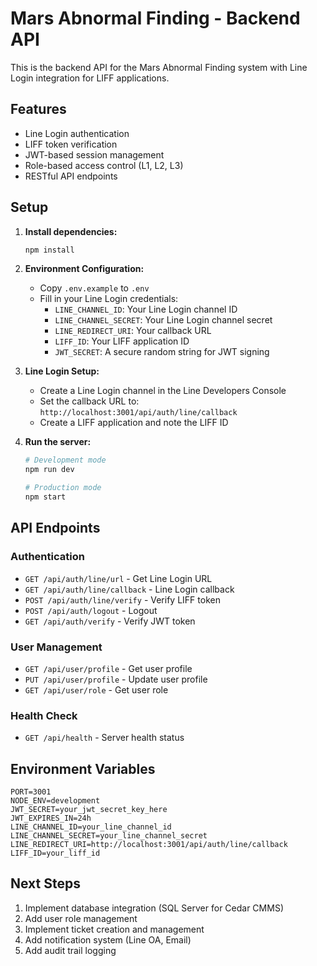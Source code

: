 # Mars Abnormal Finding - Backend API

This is the backend API for the Mars Abnormal Finding system with Line Login integration for LIFF applications.

## Features

- Line Login authentication
- LIFF token verification
- JWT-based session management
- Role-based access control (L1, L2, L3)
- RESTful API endpoints

## Setup

1. **Install dependencies:**
   ```bash
   npm install
   ```

2. **Environment Configuration:**
   - Copy `.env.example` to `.env`
   - Fill in your Line Login credentials:
     - `LINE_CHANNEL_ID`: Your Line Login channel ID
     - `LINE_CHANNEL_SECRET`: Your Line Login channel secret
     - `LINE_REDIRECT_URI`: Your callback URL
     - `LIFF_ID`: Your LIFF application ID
     - `JWT_SECRET`: A secure random string for JWT signing

3. **Line Login Setup:**
   - Create a Line Login channel in the Line Developers Console
   - Set the callback URL to: `http://localhost:3001/api/auth/line/callback`
   - Create a LIFF application and note the LIFF ID

4. **Run the server:**
   ```bash
   # Development mode
   npm run dev
   
   # Production mode
   npm start
   ```

## API Endpoints

### Authentication
- `GET /api/auth/line/url` - Get Line Login URL
- `GET /api/auth/line/callback` - Line Login callback
- `POST /api/auth/line/verify` - Verify LIFF token
- `POST /api/auth/logout` - Logout
- `GET /api/auth/verify` - Verify JWT token

### User Management
- `GET /api/user/profile` - Get user profile
- `PUT /api/user/profile` - Update user profile
- `GET /api/user/role` - Get user role

### Health Check
- `GET /api/health` - Server health status

## Environment Variables

```env
PORT=3001
NODE_ENV=development
JWT_SECRET=your_jwt_secret_key_here
JWT_EXPIRES_IN=24h
LINE_CHANNEL_ID=your_line_channel_id
LINE_CHANNEL_SECRET=your_line_channel_secret
LINE_REDIRECT_URI=http://localhost:3001/api/auth/line/callback
LIFF_ID=your_liff_id
```

## Next Steps

1. Implement database integration (SQL Server for Cedar CMMS)
2. Add user role management
3. Implement ticket creation and management
4. Add notification system (Line OA, Email)
5. Add audit trail logging 